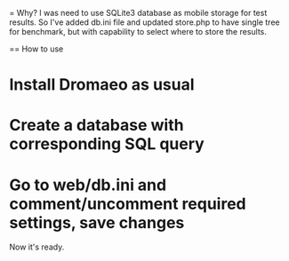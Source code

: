 = Why?
I was need to use SQLite3 database as mobile storage for test results.
So I've added db.ini file and updated store.php to have single tree for 
benchmark, but with capability to select where to store the results.

== How to use
# Install Dromaeo as usual
# Create a database with corresponding SQL query 
# Go to web/db.ini and comment/uncomment required settings, save changes

Now it's ready.
